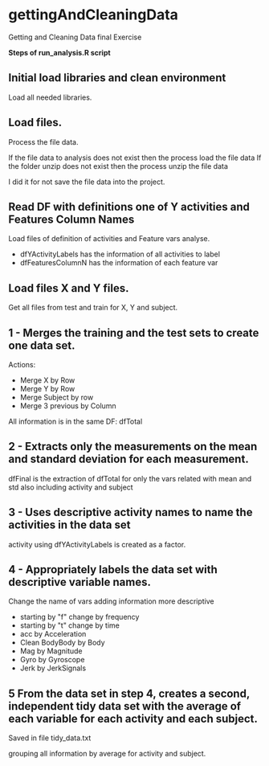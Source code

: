 # gettingAndCleaningData

Getting and Cleaning Data final Exercise

**Steps of run_analysis.R script**

## Initial load libraries and clean environment
Load all needed libraries.

## Load files.
Process the file data. 

If the file data to analysis does not exist then the process load the file data
If the folder unzip does not exist then the process unzip the file data

I did it for not save the file data into the project.

## Read DF with definitions one of Y activities and Features Column Names  
Load files of definition of activities and Feature vars analyse.

* dfYActivityLabels has the information of all activities to label
* dfFeaturesColumnN has the information of each feature var

## Load files X and Y files. 
Get all files from test and train for X, Y and subject. 

## 1 - Merges the training and the test sets to create one data set.
Actions:

* Merge X by Row
* Merge Y by Row
* Merge Subject by row
* Merge 3 previous by Column

All information is in the same DF: dfTotal

## 2 - Extracts only the measurements on the mean and standard deviation for each measurement.
dfFinal is the extraction of dfTotal for only the vars related with mean and std also including activity and subject  

## 3 - Uses descriptive activity names to name the activities in the data set
activity using dfYActivityLabels is created as a factor.

## 4 - Appropriately labels the data set with descriptive variable names. 
Change the name of vars adding information more descriptive

* starting by "f" change by frequency
* starting by "t" change by time
* acc by Acceleration
* Clean BodyBody by Body
* Mag by Magnitude
* Gyro by Gyroscope
* Jerk by JerkSignals

## 5 From the data set in step 4, creates a second, independent tidy data set with the average of each variable for each activity and each subject.

Saved in file tidy_data.txt 

grouping all information by average for activity and subject.